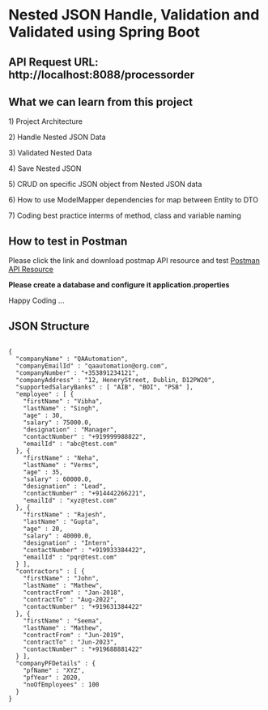 <h1>Nested JSON Handle, Validation and Validated using Spring Boot</h1>

## API Request URL: http://localhost:8088/processorder

## What we can learn from this project
<p> 1) Project Architecture </p>
<p> 2) Handle Nested JSON Data </p>
<p> 3) Validated Nested Data </p>
<p> 4) Save Nested JSON </p>
<p> 5) CRUD on specific JSON object from Nested JSON data </p>
<p> 6) How to use ModelMapper dependencies for map between Entity to DTO </p>
<p> 7) Coding best practice interms of method, class and variable naming<p>

## How to test in Postman
<p> Please click the link and download postmap API resource and test <a href="https://github.com/MohosinMiah/Handle-Nested-JSON-and-CRUD/blob/main/bk_postman_data/Nested%20JSON%20And%20CRUD%20Handling.postman_collection.json"> Postman API Resource </a></p>

<strong> Please create a database and configure it application.properties </strong>
</hr>
Happy Coding ...

## JSON Structure
<code>
{
  "companyName" : "QAAutomation",
  "companyEmailId" : "qaautomation@org.com",
  "companyNumber" : "+353891234121",
  "companyAddress" : "12, HeneryStreet, Dublin, D12PW20",
  "supportedSalaryBanks" : [ "AIB", "BOI", "PSB" ],
  "employee" : [ {
    "firstName" : "Vibha",
    "lastName" : "Singh",
    "age" : 30,
    "salary" : 75000.0,
    "designation" : "Manager",
    "contactNumber" : "+919999988822",
    "emailId" : "abc@test.com"
  }, {
    "firstName" : "Neha",
    "lastName" : "Verms",
    "age" : 35,
    "salary" : 60000.0,
    "designation" : "Lead",
    "contactNumber" : "+914442266221",
    "emailId" : "xyz@test.com"
  }, {
    "firstName" : "Rajesh",
    "lastName" : "Gupta",
    "age" : 20,
    "salary" : 40000.0,
    "designation" : "Intern",
    "contactNumber" : "+919933384422",
    "emailId" : "pqr@test.com"
  } ],
  "contractors" : [ {
    "firstName" : "John",
    "lastName" : "Mathew",
    "contractFrom" : "Jan-2018",
    "contractTo" : "Aug-2022",
    "contactNumber" : "+919631384422"
  }, {
    "firstName" : "Seema",
    "lastName" : "Mathew",
    "contractFrom" : "Jun-2019",
    "contractTo" : "Jun-2023",
    "contactNumber" : "+919688881422"
  } ],
  "companyPFDetails" : {
    "pfName" : "XYZ",
    "pfYear" : 2020,
    "noOfEmployees" : 100
  }
}
</code>
